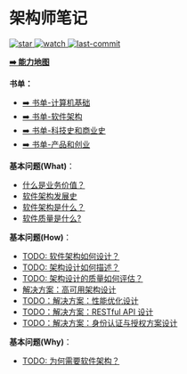 # 架构师笔记

<p align="left">
  <a href="https://github.com/lyremelody/architect-notes">
      <img alt="star" class="no-zoom" src="https://img.shields.io/github/stars/lyremelody/architect-notes?style=social">
  </a>
  <a href="https://github.com/lyremelody/architect-notes">
      <img alt="watch" class="no-zoom" src="https://img.shields.io/github/watchers/lyremelody/architect-notes?style=social">
  </a>
  <a href="https://github.com/lyremelody/architect-notes">
      <img alt="last-commit" class="no-zoom" src="https://img.shields.io/github/last-commit/lyremelody/architect-notes?style=social">
  </a>
</p>

**[➡️ 能力地图](./skillmap.md)**

**书单：**
* [➡️ 书单-计算机基础](https://www.douban.com/doulist/13915490/)
* [➡️ 书单-软件架构](https://www.douban.com/doulist/11915500/)
* [➡️ 书单-科技史和商业史](https://www.douban.com/doulist/12785657/)
* [➡️ 书单-产品和创业](https://www.douban.com/doulist/11858031/)

**基本问题(What)**：
* [什么是业务价值？](./concepts/business-value.md)
* [软件架构发展史](./timelines/software-architecture-timeline.md)
* [软件架构是什么？](./software-architecture.md#2-软件架构是什么)
* [软件质量是什么?](./software-engineering/software-quality/what-is-software-quality.md)

**基本问题(How)**：
* [TODO: 软件架构如何设计？](./software-architecture.md#5-软件架构如何设计)
* [TODO: 架构设计如何描述？](./software-architecture.md#6-软件架构如何描述)
* [TODO: 架构设计的质量如何评估？](./software-architecture.md#7-如何评估架构设计的质量)
* [解决方案：高可用架构设计](./software-engineering/design/architectural-design/solution-architecture/architecting-for-high-availability.md)
* [TODO：解决方案：性能优化设计](./software-engineering/design/architectural-design/solution-architecture/architecting-for-high-performance.md)
* [TODO：解决方案：RESTful API 设计](./software-engineering/design/architectural-design/solution-architecture/restful-api-design.md)
* [TODO：解决方案：身份认证与授权方案设计](./software-engineering/design/architectural-design/solution-architecture/architecting-for-identity-authentication-and-authorization.md)

**基本问题(Why)**：
* [TODO: 为何需要软件架构？](./software-architecture.md#3-为何需要软件架构)
